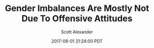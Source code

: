 ---
layout: podcast
title: "Gender Imbalances Are Mostly Not Due To Offensive Attitudes"
author: Scott Alexander
description: https://slatestarcodex.com/2017/08/01/gender-imbalances-are-mostly-not-due-to-offensive-attitudes/
date: 2017-08-01 21:24:00 PDT
length: 3210479
duration: 802
guid: gender-imbalances-are-mostly-not-due-to-offensive-attitudes
---